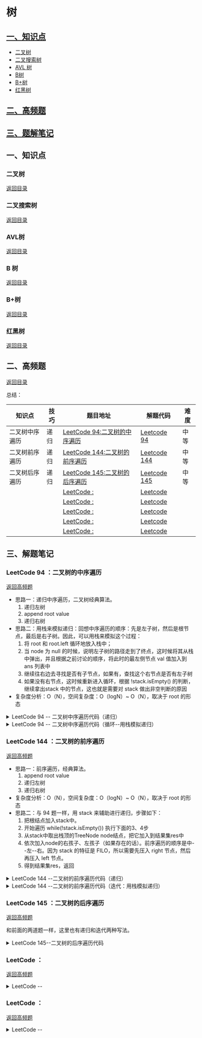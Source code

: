 # 树

<span id ="0"></span>


## [一、知识点](#1)
 - [二叉树](#1.1)
 - [二叉搜索树](#1.2)
 - [AVL 树](#1.3)
 - [B树](#1.4)
 - [B+树](#1.5)
 - [红黑树](#1.6)



## [二、高频题](#2)

## [三、题解笔记](#2)



<h2 id = "1">一、知识点</h2>

<h3 id = "1.1">二叉树</h3>

[返回目录](#0)


<h3 id = "1.2">二叉搜索树</h3>

[返回目录](#0)


<h3 id = "1.3">AVL树</h3>

[返回目录](#0)


<h3 id = "1.4">B 树</h3>

[返回目录](#0)


<h3 id = "1.5">B+树</h3>

[返回目录](#0)


<h3 id = "1.6">红黑树</h3>

[返回目录](#0)



<h2 id = "2">二、高频题</h2>

[返回目录](#0)

<span id ="100"></span>



总结：

 知识点 | 技巧 | 题目地址 | 解题代码 | 难度 |
| --- | --- | --- | --- | --- |
| 二叉树中序遍历 | 递归 | [LeetCode 94:二叉树的中序遍历](https://leetcode-cn.com/problems/binary-tree-inorder-traversal/) | [Leetcode 94](#3.1) | 中等 |
| 二叉树前序遍历 | 递归 | [LeetCode 144:二叉树的前序遍历](https://leetcode-cn.com/problems/binary-tree-preorder-traversal/) | [Leetcode 144](#3.2) | 中等 |
| 二叉树后序遍历 | 递归 | [LeetCode 145:二叉树的后序遍历](https://leetcode-cn.com/problems/binary-tree-postorder-traversal/) | [Leetcode 145](#3.3) | 中等 |
|  |  | [LeetCode : ]() | [Leetcode ](#3.) |  |
|  |  | [LeetCode : ]() | [Leetcode ](#3.) |  |
|  |  | [LeetCode : ]() | [Leetcode ](#3.) |  |
|  |  | [LeetCode : ]() | [Leetcode ](#3.) |  |
|  |  | [LeetCode : ]() | [Leetcode ](#3.) |  |




<h2 id = "3">三、解题笔记</h2>


<h3 id = "3.1">LeetCode 94 ：二叉树的中序遍历</h3>

[返回高频题](#100)

- 思路一：递归中序遍历，二叉树经典算法。
  1. 递归左树
  2. append root value
  3. 递归右树
- 思路二：用栈来模拟递归：回想中序遍历的顺序：先是左子树，然后是根节点，最后是右子树。因此，可以用栈来模拟这个过程：
  1. 将 root 和 root.left 循环地放入栈中；
  2. 当 node 为 null 的时候，说明左子树的路径走到了终点，这时候将其从栈中弹出，并且根据之前讨论的顺序，将此时的最左侧节点 val 值加入到 ans 列表中
  3. 继续往右边去寻找是否有子节点，如果有，查找这个右节点是否有左子树
  4. 如果没有右节点，这时候重新进入循环，根据 !stack.isEmpty() 的判断，继续拿出stack 中的节点，这也就是需要对 stack 做出非空判断的原因
- 复杂度分析：O（N），空间复杂度：O（logN）~ O（N），取决于 root 的形态


<details>
<summary>LeetCode 94 -- 二叉树中序遍历代码（递归）</summary>

```java
    public List<Integer> inorderTraversal(TreeNode root) {
        List<Integer> ans = new ArrayList<>();
        inOrderHelper(root, ans);
        return ans;
    }
    public void inOrderHelper(TreeNode root, List<Integer> ans) {
        if (root == null) return;
        inOrderHelper(root.left, ans);
        ans.add(root.val);
        inOrderHelper(root.right, ans);
    }
```
</details>

<details>
<summary>LeetCode 94 -- 二叉树中序遍历代码（循环--用栈模拟递归）</summary>

```java
    public List<Integer> inorderTraversal(TreeNode root) {
        List<Integer> ans = new ArrayList<>();
        Stack<TreeNode> stack = new Stack<>();
        TreeNode cur = root;
        while (cur != null || !stack.isEmpty()) {
            while (cur != null) {
                stack.push(cur);
                cur = cur.left;
            } 
            cur = stack.pop();
            ans.add(cur.val);
            cur = cur.right;
        }
        return ans;
    }
```
</details>


<h3 id = "3.2">LeetCode 144 ：二叉树的前序遍历 </h3>

[返回高频题](#100)

- 思路一：前序遍历，经典算法。
  1. append root value
  2. 递归左树
  3. 递归右树
- 复杂度分析：O（N），空间复杂度：O（logN）~ O（N），取决于 root 的形态
- 思路二：与 94 题一样，用 stack 来辅助进行递归，步骤如下：
  1. 把根结点加入stack中。
  2. 开始遍历 while(!stack.isEmpty()) 执行下面的3、4步
  3. 从stack中取出栈顶的TreeNode node结点，把它加入到结果集res中
  4. 依次加入node的右孩子、左孩子（如果存在的话）。前序遍历的顺序是中--左--右。因为 stack 的特征是 FILO，所以需要先压入 right 节点，然后再压入 left 节点。
  5. 得到结果集res，返回

<details>
<summary>LeetCode 144 --二叉树的前序遍历代码（递归） </summary>

```java
    public List<Integer> preorderTraversal(TreeNode root) {
        List<Integer> ans = new ArrayList<>();
        helper(root, ans);
        return ans;
    }
    private void helper(TreeNode root, List<Integer> ans) {
        if (root == null) return;

        ans.add(root.val);
        helper(root.left, ans);
        helper(root.right, ans);
    }
```
</details>

<details>
<summary>LeetCode 144 --二叉树的前序遍历代码（迭代：用栈模拟递归） </summary>

```java
    public List<Integer> preorderTraversal(TreeNode root) {
        Stack<TreeNode> stack = new Stack<>();
        List<Integer> ans = new ArrayList<>();
        if (root == null) return ans;
        stack.push(root);
        while (!stack.isEmpty()) {
            TreeNode cur = stack.pop();
            ans.add(cur.val);
            if (cur.right != null) {
                stack.push(cur.right);
            }
            if (cur.left != null) {
                stack.push(cur.left);
            }
        }
        return ans;
    }
```
</details>


<h3 id = "3.3">LeetCode 145 ：二叉树的后序遍历 </h3>

[返回高频题](#100)

和前面的两道题一样，这里也有递归和迭代两种写法。

<details>
<summary>LeetCode 145--二叉树的后序遍历代码 </summary>

```java
public List<Integer> postorderTraversal(TreeNode root) {
    List<Integer> res = new ArrayList<Integer>();
    if(root == null)
        return res;
    Stack<TreeNode> stack = new Stack<TreeNode>();
    stack.push(root);
    while(!stack.isEmpty()){
        TreeNode node = stack.pop();
        if(node.left != null) stack.push(node.left);//和传统先序遍历不一样，先将左结点入栈
        if(node.right != null) stack.push(node.right);//后将右结点入栈
        res.add(0,node.val);                        //逆序添加结点值
    }     
    return res;
}
```
</details>



<h3 id = "3.4">LeetCode  ： </h3>

[返回高频题](#100)


<details>
<summary>LeetCode -- </summary>

```java

```
</details>



<h3 id = "3.5">LeetCode  ： </h3>

[返回高频题](#100)


<details>
<summary>LeetCode -- </summary>

```java

```
</details>
